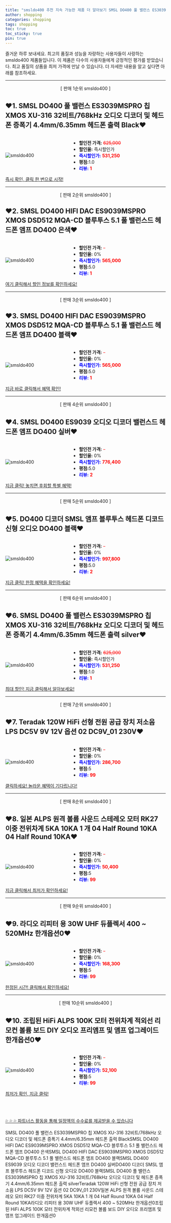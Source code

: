 ```yaml
---
title: "smsldo400 추천 지속 가능한 제품 더 알아보기 SMSL DO400 풀 밸런스 ES3039MSPRO"
author: shopping
categories: shopping
tags: shopping
toc: true
toc_sticky: true
pin: true
---
```

즐거운 하루 보내세요. 최고의 품질과 성능을 자랑하는 사용자들이 사랑하는 smsldo400 제품들입니다. 이 제품은 다수의 사용자들에게 긍정적인 평가를 받았습니다. 최고 품질의 상품을 최저 가격에 만날 수 있습니다. 더 자세한 내용을 알고 싶다면 아래를 참조하세요.

---
<p class="toplist" style="margin: 0 auto; display: block; width: fit-content;">[ 판매 1순위 smsldo400 ]</p>

<h2><strong>❤️1. SMSL DO400 풀 밸런스 ES3039MSPRO 칩 XMOS XU-316 32비트/768kHz 오디오 디코더 및 헤드폰 증폭기 4.4mm/6.35mm 헤드폰 출력 Black❤️</strong></h2>

<div style="display: flex; align-items: center;">
    <div style="flex: 0.4;">
        <img src="https://thumbnail7.coupangcdn.com/thumbnails/remote/230x230ex/image/vendor_inventory/46a8/08e7eae38738910e14f22a8603c3a6408106745a58c3d1c034a795eeed13.jpg" alt="smsldo400" style="max-width: 100%;">
    </div>
    <div style="flex: 0.6; margin-left: 10px;">
        <ul>
            <li><strong>할인전 가격:</strong> <del style="color: red;">625,000</del></li>
            <li><strong>할인율:</strong> 즉시할인가</li>
            <li><span style='color:blue'><strong>즉시할인가:</strong></span> <span style='color:red'><strong>531,250</strong></span></li>
            <li><strong>평점:</strong>1.0</li>
            <li><span style='color:blue'><strong>리뷰:</strong></span> <span style='color:red'><strong>1</strong></span></li>
        </ul>
    </div>
</div>
<div class="center">
    <a href="https://William4Davisa.github.io?lptag=AF9450613&subid=githubio&pageKey=7530478521&traceid=V0-153&itemId=19770921992&vendorItemId=86874014873" class="myButton">
        즉시 확인, 클릭 한 번으로 시작!
    </a>
</div>


---
<p class="toplist" style="margin: 0 auto; display: block; width: fit-content;">[ 판매 2순위 smsldo400 ]</p>

<h2><strong>❤️2. SMSL DO400 HIFI DAC ES9039MSPRO XMOS DSD512 MQA-CD 블루투스 5.1 풀 밸런스드 헤드폰 앰프 DO400 은색❤️</strong></h2>

<div style="display: flex; align-items: center;">
    <div style="flex: 0.4;">
        <img src="https://thumbnail7.coupangcdn.com/thumbnails/remote/230x230ex/image/vendor_inventory/c725/cd0786015169f92670fd6686361864acc76255832b6bb4a641c5d5af4f09.jpg" alt="smsldo400" style="max-width: 100%;">
    </div>
    <div style="flex: 0.6; margin-left: 10px;">
        <ul>
            <li><strong>할인전 가격:</strong> <del style="color: red;">-</del></li>
            <li><strong>할인율:</strong> 0%</li>
            <li><span style='color:blue'><strong>즉시할인가:</strong></span> <span style='color:red'><strong>565,000</strong></span></li>
            <li><strong>평점:</strong>5.0</li>
            <li><span style='color:blue'><strong>리뷰:</strong></span> <span style='color:red'><strong>1</strong></span></li>
        </ul>
    </div>
</div>
<div class="center">
    <a href="https://William4Davisa.github.io?lptag=AF9450613&subid=githubio&pageKey=7672989402&traceid=V0-153&itemId=20473665681&vendorItemId=87552863930" class="myButton">
        여기 클릭해서 할인 정보를 확인하세요!
    </a>
</div>


---
<p class="toplist" style="margin: 0 auto; display: block; width: fit-content;">[ 판매 3순위 smsldo400 ]</p>

<h2><strong>❤️3. SMSL DO400 HIFI DAC ES9039MSPRO XMOS DSD512 MQA-CD 블루투스 5.1 풀 밸런스드 헤드폰 앰프 DO400 블랙❤️</strong></h2>

<div style="display: flex; align-items: center;">
    <div style="flex: 0.4;">
        <img src="https://thumbnail9.coupangcdn.com/thumbnails/remote/230x230ex/image/vendor_inventory/d084/a943f236c9d82b16426536ddf7c248216fe980fe1091fbf30bfb5347f21d.jpg" alt="smsldo400" style="max-width: 100%;">
    </div>
    <div style="flex: 0.6; margin-left: 10px;">
        <ul>
            <li><strong>할인전 가격:</strong> <del style="color: red;">-</del></li>
            <li><strong>할인율:</strong> 0%</li>
            <li><span style='color:blue'><strong>즉시할인가:</strong></span> <span style='color:red'><strong>565,000</strong></span></li>
            <li><strong>평점:</strong>5.0</li>
            <li><span style='color:blue'><strong>리뷰:</strong></span> <span style='color:red'><strong>1</strong></span></li>
        </ul>
    </div>
</div>
<div class="center">
    <a href="https://William4Davisa.github.io?lptag=AF9450613&subid=githubio&pageKey=7672989402&traceid=V0-153&itemId=20473665674&vendorItemId=87552863892" class="myButton">
        지금 바로 클릭해서 혜택 확인!
    </a>
</div>


---
<p class="toplist" style="margin: 0 auto; display: block; width: fit-content;">[ 판매 4순위 smsldo400 ]</p>

<h2><strong>❤️4. SMSL DO400 ES9039 오디오 디코더 밸런스드 헤드폰 앰프 DO400 실버❤️</strong></h2>

<div style="display: flex; align-items: center;">
    <div style="flex: 0.4;">
        <img src="https://thumbnail7.coupangcdn.com/thumbnails/remote/230x230ex/image/vendor_inventory/ec63/06ca72c4a6230757d3b51a2abab1bbbf291f059769823944489006d2eb17.jpg" alt="smsldo400" style="max-width: 100%;">
    </div>
    <div style="flex: 0.6; margin-left: 10px;">
        <ul>
            <li><strong>할인전 가격:</strong> <del style="color: red;">-</del></li>
            <li><strong>할인율:</strong> 0%</li>
            <li><span style='color:blue'><strong>즉시할인가:</strong></span> <span style='color:red'><strong>776,400</strong></span></li>
            <li><strong>평점:</strong>5.0</li>
            <li><span style='color:blue'><strong>리뷰:</strong></span> <span style='color:red'><strong>2</strong></span></li>
        </ul>
    </div>
</div>
<div class="center">
    <a href="https://William4Davisa.github.io?lptag=AF9450613&subid=githubio&pageKey=7541040360&traceid=V0-153&itemId=19824354163&vendorItemId=87369112606" class="myButton">
        지금 클릭! 놓치면 후회할 특별 혜택!
    </a>
</div>


---
<p class="toplist" style="margin: 0 auto; display: block; width: fit-content;">[ 판매 5순위 smsldo400 ]</p>

<h2><strong>❤️5. DO400 디코더 SMSL 앰프 블루투스 헤드폰 디코드 신형 오디오 DO400 블랙❤️</strong></h2>

<div style="display: flex; align-items: center;">
    <div style="flex: 0.4;">
        <img src="https://thumbnail7.coupangcdn.com/thumbnails/remote/230x230ex/image/vendor_inventory/d65a/7167c76acbc56d6da65602d1fb5e18894519636edb7943c3379de20611cc.jpg" alt="smsldo400" style="max-width: 100%;">
    </div>
    <div style="flex: 0.6; margin-left: 10px;">
        <ul>
            <li><strong>할인전 가격:</strong> <del style="color: red;">-</del></li>
            <li><strong>할인율:</strong> 0%</li>
            <li><span style='color:blue'><strong>즉시할인가:</strong></span> <span style='color:red'><strong>997,800</strong></span></li>
            <li><strong>평점:</strong>5.0</li>
            <li><span style='color:blue'><strong>리뷰:</strong></span> <span style='color:red'><strong>2</strong></span></li>
        </ul>
    </div>
</div>
<div class="center">
    <a href="https://William4Davisa.github.io?lptag=AF9450613&subid=githubio&pageKey=7541040360&traceid=V0-153&itemId=19824354164&vendorItemId=87970229477" class="myButton">
        지금 클릭! 한정 혜택을 확인하세요!
    </a>
</div>


---
<p class="toplist" style="margin: 0 auto; display: block; width: fit-content;">[ 판매 6순위 smsldo400 ]</p>

<h2><strong>❤️6. SMSL DO400 풀 밸런스 ES3039MSPRO 칩 XMOS XU-316 32비트/768kHz 오디오 디코더 및 헤드폰 증폭기 4.4mm/6.35mm 헤드폰 출력 silver❤️</strong></h2>

<div style="display: flex; align-items: center;">
    <div style="flex: 0.4;">
        <img src="https://thumbnail7.coupangcdn.com/thumbnails/remote/230x230ex/image/vendor_inventory/46a8/08e7eae38738910e14f22a8603c3a6408106745a58c3d1c034a795eeed13.jpg" alt="smsldo400" style="max-width: 100%;">
    </div>
    <div style="flex: 0.6; margin-left: 10px;">
        <ul>
            <li><strong>할인전 가격:</strong> <del style="color: red;">625,000</del></li>
            <li><strong>할인율:</strong> 즉시할인가</li>
            <li><span style='color:blue'><strong>즉시할인가:</strong></span> <span style='color:red'><strong>531,250</strong></span></li>
            <li><strong>평점:</strong>1.0</li>
            <li><span style='color:blue'><strong>리뷰:</strong></span> <span style='color:red'><strong>1</strong></span></li>
        </ul>
    </div>
</div>
<div class="center">
    <a href="https://William4Davisa.github.io?lptag=AF9450613&subid=githubio&pageKey=7530478521&traceid=V0-153&itemId=19770921986&vendorItemId=86874014866" class="myButton">
        최대 할인! 지금 클릭해서 알아보세요!
    </a>
</div>


---
<p class="toplist" style="margin: 0 auto; display: block; width: fit-content;">[ 판매 7순위 smsldo400 ]</p>

<h2><strong>❤️7. Teradak 120W HiFi 선형 전원 공급 장치 저소음 LPS DC5V 9V 12V 옵션 02 DC9V_01 230V❤️</strong></h2>

<div style="display: flex; align-items: center;">
    <div style="flex: 0.4;">
        <img src="https://thumbnail7.coupangcdn.com/thumbnails/remote/230x230ex/image/vendor_inventory/fd1d/c6cbd9168e2f371fef14958c0a66bcea5bab9576f097c5d5342c89badb75.jpg" alt="smsldo400" style="max-width: 100%;">
    </div>
    <div style="flex: 0.6; margin-left: 10px;">
        <ul>
            <li><strong>할인전 가격:</strong> <del style="color: red;">-</del></li>
            <li><strong>할인율:</strong> 0%</li>
            <li><span style='color:blue'><strong>즉시할인가:</strong></span> <span style='color:red'><strong>286,700</strong></span></li>
            <li><strong>평점:</strong>5</li>
            <li><span style='color:blue'><strong>리뷰:</strong></span> <span style='color:red'><strong>99</strong></span></li>
        </ul>
    </div>
</div>
<div class="center">
    <a href="https://William4Davisa.github.io?lptag=AF9450613&subid=githubio&pageKey=7724976470&traceid=V0-153&itemId=20742500183&vendorItemId=87812891916" class="myButton">
        클릭하세요! 놀라운 혜택이 기다립니다!
    </a>
</div>


---
<p class="toplist" style="margin: 0 auto; display: block; width: fit-content;">[ 판매 8순위 smsldo400 ]</p>

<h2><strong>❤️8. 일본 ALPS 원격 볼륨 사운드 스테레오 모터 RK27 이중 전위차계 5KA 10KA 1 개 04 Half Round 10KA 04 Half Round 10KA❤️</strong></h2>

<div style="display: flex; align-items: center;">
    <div style="flex: 0.4;">
        <img src="https://thumbnail8.coupangcdn.com/thumbnails/remote/230x230ex/image/vendor_inventory/9572/ac18116d66175d6fbf4e0faddac73e32c2221626d226e2d0560ac7ff9ea7.jpg" alt="smsldo400" style="max-width: 100%;">
    </div>
    <div style="flex: 0.6; margin-left: 10px;">
        <ul>
            <li><strong>할인전 가격:</strong> <del style="color: red;">-</del></li>
            <li><strong>할인율:</strong> 0%</li>
            <li><span style='color:blue'><strong>즉시할인가:</strong></span> <span style='color:red'><strong>50,400</strong></span></li>
            <li><strong>평점:</strong>5</li>
            <li><span style='color:blue'><strong>리뷰:</strong></span> <span style='color:red'><strong>99</strong></span></li>
        </ul>
    </div>
</div>
<div class="center">
    <a href="https://William4Davisa.github.io?lptag=AF9450613&subid=githubio&pageKey=7710441249&traceid=V0-153&itemId=20667349147&vendorItemId=87812871064" class="myButton">
        지금 클릭해서 최저가 확인하세요!
    </a>
</div>


---
<p class="toplist" style="margin: 0 auto; display: block; width: fit-content;">[ 판매 9순위 smsldo400 ]</p>

<h2><strong>❤️9. 라디오 리피터 용 30W UHF 듀플렉서 400 ~ 520MHz 한개옵션0❤️</strong></h2>

<div style="display: flex; align-items: center;">
    <div style="flex: 0.4;">
        <img src="https://thumbnail6.coupangcdn.com/thumbnails/remote/230x230ex/image/vendor_inventory/b764/320c358c181b17a3f837048a438c9c77e317ae24a66d072f5cb42125abdd.jpg" alt="smsldo400" style="max-width: 100%;">
    </div>
    <div style="flex: 0.6; margin-left: 10px;">
        <ul>
            <li><strong>할인전 가격:</strong> <del style="color: red;">-</del></li>
            <li><strong>할인율:</strong> 0%</li>
            <li><span style='color:blue'><strong>즉시할인가:</strong></span> <span style='color:red'><strong>168,300</strong></span></li>
            <li><strong>평점:</strong>5</li>
            <li><span style='color:blue'><strong>리뷰:</strong></span> <span style='color:red'><strong>99</strong></span></li>
        </ul>
    </div>
</div>
<div class="center">
    <a href="https://William4Davisa.github.io?lptag=AF9450613&subid=githubio&pageKey=7724971606&traceid=V0-153&itemId=20742473474&vendorItemId=87812865610" class="myButton">
        한정된 시간! 클릭해서 확인하세요!
    </a>
</div>


---
<p class="toplist" style="margin: 0 auto; display: block; width: fit-content;">[ 판매 10순위 smsldo400 ]</p>

<h2><strong>❤️10. 조립된 HiFi ALPS 100K 모터 전위차계 적외선 리모컨 볼륨 보드 DIY 오디오 프리앰프 및 앰프 업그레이드 한개옵션0❤️</strong></h2>

<div style="display: flex; align-items: center;">
    <div style="flex: 0.4;">
        <img src="https://thumbnail7.coupangcdn.com/thumbnails/remote/230x230ex/image/vendor_inventory/8598/f914607bd26a7b26817d6e76efb0d049d9838614673894fba1fcfd0372f7.jpg" alt="smsldo400" style="max-width: 100%;">
    </div>
    <div style="flex: 0.6; margin-left: 10px;">
        <ul>
            <li><strong>할인전 가격:</strong> <del style="color: red;">-</del></li>
            <li><strong>할인율:</strong> 0%</li>
            <li><span style='color:blue'><strong>즉시할인가:</strong></span> <span style='color:red'><strong>52,100</strong></span></li>
            <li><strong>평점:</strong>5</li>
            <li><span style='color:blue'><strong>리뷰:</strong></span> <span style='color:red'><strong>99</strong></span></li>
        </ul>
    </div>
</div>
<div class="center">
    <a href="https://William4Davisa.github.io?lptag=AF9450613&subid=githubio&pageKey=7724974286&traceid=V0-153&itemId=20742487290&vendorItemId=87812879407" class="myButton">
        최저가 확인, 지금 클릭!
    </a>
</div>

<br><br><br>[💦 💦 💦 파트너스 활동을 통해 일정액의 수수료를 제공받을 수 있습니다](https://link.coupang.com/a/bcpT2c)<br><br>SMSL DO400 풀 밸런스 ES3039MSPRO 칩 XMOS XU-316 32비트/768kHz 오디오 디코더 및 헤드폰 증폭기 4.4mm/6.35mm 헤드폰 출력 BlackSMSL DO400 HIFI DAC ES9039MSPRO XMOS DSD512 MQA-CD 블루투스 5.1 풀 밸런스드 헤드폰 앰프 DO400 은색SMSL DO400 HIFI DAC ES9039MSPRO XMOS DSD512 MQA-CD 블루투스 5.1 풀 밸런스드 헤드폰 앰프 DO400 블랙SMSL DO400 ES9039 오디오 디코더 밸런스드 헤드폰 앰프 DO400 실버DO400 디코더 SMSL 앰프 블루투스 헤드폰 디코드 신형 오디오 DO400 블랙SMSL DO400 풀 밸런스 ES3039MSPRO 칩 XMOS XU-316 32비트/768kHz 오디오 디코더 및 헤드폰 증폭기 4.4mm/6.35mm 헤드폰 출력 silverTeradak 120W HiFi 선형 전원 공급 장치 저소음 LPS DC5V 9V 12V 옵션 02 DC9V_01 230V일본 ALPS 원격 볼륨 사운드 스테레오 모터 RK27 이중 전위차계 5KA 10KA 1 개 04 Half Round 10KA 04 Half Round 10KA라디오 리피터 용 30W UHF 듀플렉서 400 ~ 520MHz 한개옵션0조립된 HiFi ALPS 100K 모터 전위차계 적외선 리모컨 볼륨 보드 DIY 오디오 프리앰프 및 앰프 업그레이드 한개옵션0